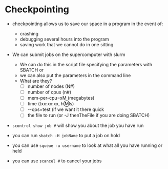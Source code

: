 # Checkpointing

- checkpointing allows us to save our space in a program in the event of:
  - crashing
  - debugging several hours into the program
  - saving work that we cannot do in one sitting

- We can submit jobs on the supercomputer with slurm
  - We can do this in the script file specifying the parameters with SBATCH or
  - we can also put the parameters in the command line
  - What are they?
    - [ ] number of nodes (N#)
    - [ ] number of cpus (n#)
    - [ ] mem-per-cpu=xM (megabytes)
    - [ ] time (txx:xx:xx, h:m:s)
    - [ ] --qos=test (if we want it there quick
    - [ ] the file to run (or -J thenTheFile if you are doing SBATCH)

- `scontrol show job #` will show you about the job you have run
- you can run `sbatch -H jobName` to put a job on hold
- you can use `squeue -u username` to look at what all you have running or held
- you can use `scancel #` to cancel your jobs
